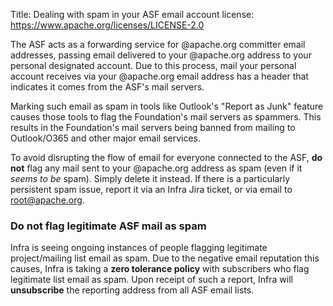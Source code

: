 Title: Dealing with spam in your ASF email account
license: https://www.apache.org/licenses/LICENSE-2.0

The ASF acts as a forwarding service for @apache.org committer email addresses, passing email delivered to your @apache.org address to your personal designated account. Due to this process, mail your personal account receives via your @apache.org email address has a header that indicates it comes from the ASF's mail servers.

Marking such email as spam in tools like Outlook's "Report as Junk" feature causes those tools to flag the Foundation's mail servers as spammers. This results in the Foundation's mail servers being banned from mailing to Outlook/O365 and other major email services.

To avoid disrupting the flow of email for everyone connected to the ASF, **do not** flag any mail sent to your @apache.org address as spam (even if it _seems to be_ spam). Simply delete it instead. If there is a particularly persistent spam issue, report it via an Infra Jira ticket, or via email to root@apache.org.

### Do not flag legitimate ASF mail as spam

Infra is seeing ongoing instances of people flagging legitimate project/mailing list email as spam. Due to the negative email reputation this causes, Infra is taking a **zero tolerance policy** with subscribers who flag legitimate list email as spam. Upon receipt of such a report, Infra will **unsubscribe** the reporting address from all ASF email lists.
